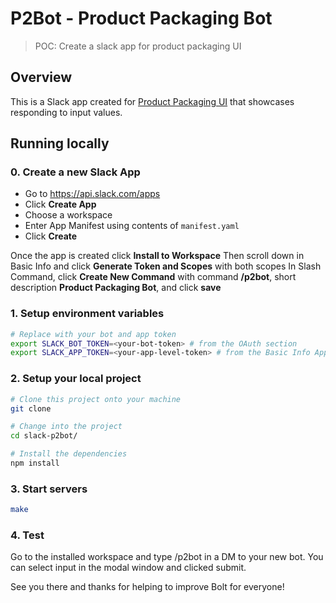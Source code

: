 # P2Bot - Product Packaging Bot
> POC: Create a slack app for product packaging UI

## Overview

This is a Slack app created for [Product Packaging UI][1] that showcases
responding to input values.

## Running locally

### 0. Create a new Slack App

- Go to https://api.slack.com/apps
- Click **Create App**
- Choose a workspace
- Enter App Manifest using contents of `manifest.yaml`
- Click **Create**

Once the app is created click **Install to Workspace** 
Then scroll down in Basic Info and click **Generate Token and Scopes** with both scopes
In Slash Command, click **Create New Command** with command **/p2bot**, short description **Product Packaging Bot**, and click **save**

### 1. Setup environment variables

```zsh
# Replace with your bot and app token
export SLACK_BOT_TOKEN=<your-bot-token> # from the OAuth section
export SLACK_APP_TOKEN=<your-app-level-token> # from the Basic Info App Token Section
```

### 2. Setup your local project

```zsh
# Clone this project onto your machine
git clone 

# Change into the project
cd slack-p2bot/

# Install the dependencies
npm install
```

### 3. Start servers
```zsh
make
```

### 4. Test

Go to the installed workspace and type /p2bot in a DM to your new bot. You can select input in the modal window and clicked submit. 



See you there and thanks for helping to improve Bolt for everyone!

[1]: https://console.splunkcloud.systems/lve/package/stack
